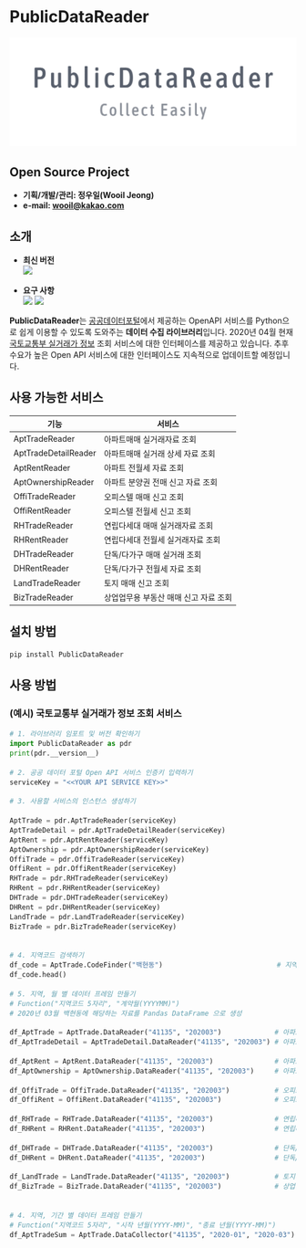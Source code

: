 # PublicDataReader

![PNG](./img_logo.png)


## Open Source Project

- **기획/개발/관리: 정우일(Wooil Jeong)**
- **e-mail: wooil@kakao.com**


## 소개

- **최신 버전**  
![](https://img.shields.io/badge/PublicDataReader-0.1.1-blue.svg)  

- **요구 사항**  
![](https://img.shields.io/badge/Python-3.7.4-yellow.svg) ![](https://img.shields.io/badge/Pandas-0.25.3-red.svg)

**PublicDataReader**는 [공공데이터포털](https://data.go.kr)에서 제공하는 OpenAPI 서비스를 Python으로 쉽게 이용할 수 있도록 도와주는 **데이터 수집 라이브러리**입니다. 2020년 04월 현재 [국토교통부 실거래가 정보](https://www.data.go.kr/dataset/3050988/openapi.do) 조회 서비스에 대한 인터페이스를 제공하고 있습니다. 추후 수요가 높은 Open API 서비스에 대한 인터페이스도 지속적으로 업데이트할 예정입니다.

## 사용 가능한 서비스

기능              | 서비스
---------------- | --------------------
AptTradeReader | 아파트매매 실거래자료 조회
AptTradeDetailReader | 아파트매매 실거래 상세 자료 조회
AptRentReader | 아파트 전월세 자료 조회
AptOwnershipReader | 아파트 분양권 전매 신고 자료 조회
OffiTradeReader | 오피스텔 매매 신고 조회
OffiRentReader | 오피스텔 전월세 신고 조회
RHTradeReader | 연립다세대 매매 실거래자료 조회
RHRentReader | 연립다세대 전월세 실거래자료 조회
DHTradeReader | 단독/다가구 매매 실거래 조회
DHRentReader | 단독/다가구 전월세 자료 조회
LandTradeReader | 토지 매매 신고 조회
BizTradeReader | 상업업무용 부동산 매매 신고 자료 조회



## 설치 방법

```bash
pip install PublicDataReader
```

## 사용 방법
### (예시) 국토교통부 실거래가 정보 조회 서비스

```python
# 1. 라이브러리 임포트 및 버전 확인하기
import PublicDataReader as pdr
print(pdr.__version__)

# 2. 공공 데이터 포털 Open API 서비스 인증키 입력하기
serviceKey = "<<YOUR API SERVICE KEY>>"

# 3. 사용할 서비스의 인스턴스 생성하기

AptTrade = pdr.AptTradeReader(serviceKey)
AptTradeDetail = pdr.AptTradeDetailReader(serviceKey)
AptRent = pdr.AptRentReader(serviceKey)
AptOwnership = pdr.AptOwnershipReader(serviceKey)
OffiTrade = pdr.OffiTradeReader(serviceKey)
OffiRent = pdr.OffiRentReader(serviceKey)
RHTrade = pdr.RHTradeReader(serviceKey)
RHRent = pdr.RHRentReader(serviceKey)
DHTrade = pdr.DHTradeReader(serviceKey)
DHRent = pdr.DHRentReader(serviceKey)
LandTrade = pdr.LandTradeReader(serviceKey)
BizTrade = pdr.BizTradeReader(serviceKey)


# 4. 지역코드 검색하기
df_code = AptTrade.CodeFinder("백현동")                            # 지역코드 : 41135
df_code.head()

# 5. 지역, 월 별 데이터 프레임 만들기
# Function("지역코드 5자리", "계약월(YYYYMM)")
# 2020년 03월 백현동에 해당하는 자료를 Pandas DataFrame 으로 생성

df_AptTrade = AptTrade.DataReader("41135", "202003")             # 아파트매매 실거래자료 조회
df_AptTradeDetail = AptTradeDetail.DataReader("41135", "202003") # 아파트매매 실거래 상세 자료 조회

df_AptRent = AptRent.DataReader("41135", "202003")               # 아파트 전월세 자료 조회
df_AptOwnership = AptOwnership.DataReader("41135", "202003")     # 아파트 분양권전매 신고 자료 조회

df_OffiTrade = OffiTrade.DataReader("41135", "202003")           # 오피스텔 매매 신고 조회
df_OffiRent = OffiRent.DataReader("41135", "202003")             # 오피스텔 전월세 신고 조회

df_RHTrade = RHTrade.DataReader("41135", "202003")               # 연립다세대 매매 실거래자료 조회
df_RHRent = RHRent.DataReader("41135", "202003")                 # 연립다세대 전월세 실거래자료 조회

df_DHTrade = DHTrade.DataReader("41135", "202003")               # 단독/다가구 매매 실거래 조회
df_DHRent = DHRent.DataReader("41135", "202003")                 # 단독/다가구 전월세 자료 조회

df_LandTrade = LandTrade.DataReader("41135", "202003")           # 토지 매매 신고 조회
df_BizTrade = BizTrade.DataReader("41135", "202003")             # 상업업무용 부동산 매매 신고 자료 조회


# 4. 지역, 기간 별 데이터 프레임 만들기
# Function("지역코드 5자리", "시작 년월(YYYY-MM)", "종료 년월(YYYY-MM)")
df_AptTradeSum = AptTrade.DataCollector("41135", "2020-01", "2020-03")   # 기타 서비스 함수 동일

```